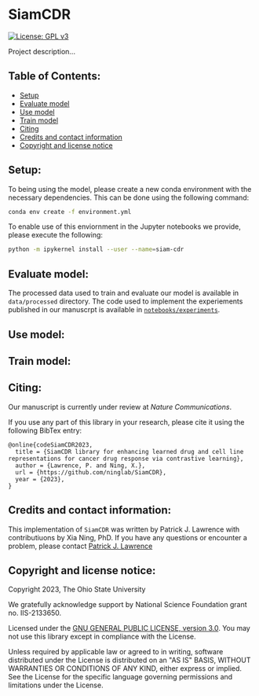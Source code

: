 # SiamCDR
[![License: GPL v3](https://img.shields.io/badge/License-GPLv3-blue.svg)](https://www.gnu.org/licenses/gpl-3.0)

Project description...

## Table of Contents:
- [Setup](#setup)
- [Evaluate model](#eval)
- [Use model](#use)
- [Train model](#train)
- [Citing](#cite)
- [Credits and contact information](#contact)
- [Copyright and license notice](#license)

## Setup: <a name="setup"></a>
To being using the model, 
please create a new conda environment with the necessary dependencies.
This can be done using the following command:
```bash
conda env create -f environment.yml
```

To enable use of this enviornment in the Jupyter notebooks we provide, please execute the following:
```bash
python -m ipykernel install --user --name=siam-cdr
```


## Evaluate model: <a name="eval"></a>
The processed data used to train and evaluate our model is available in `data/processed` directory.
The code used to implement the experiements published in our manuscrpt is available in [`notebooks/experiments`](notebooks/experiments).

## Use model: <a name="use"></a>



## Train model: <a name="train"></a>



## Citing: <a name="cite"></a>
Our manuscript is currently under review at _Nature Communications_.

<!---
If you find this method useful in your research, please cite it using the following BibTex entry:
```
@article{lawrence_ad1_2023,
  title = {},
  journal = {},
  month = {},
  year = {2023},
  doi = {},
  author = {Lawrence, P. and Burns B. and Ning, X.},
}
```
-->

If you use any part of this library in your research, please cite it using the following BibTex entry:
```
@online{codeSiamCDR2023,
  title = {SiamCDR library for enhancing learned drug and cell line representations for cancer drug response via contrastive learning},
  author = {Lawrence, P. and Ning, X.},
  url = {https://github.com/ninglab/SiamCDR},
  year = {2023},
}
```

## Credits and contact information: <a name="contact"></a>
This implementation of `SiamCDR` was written by Patrick J. Lawrence with contributiuons by Xia Ning, PhD.
If you have any questions or encounter a problem, 
please contact <a href='mailto:patrick.skillman-lawrence@osumc.edu'>Patrick J. Lawrence</a>

## Copyright and license notice: <a name="license"></a>
Copyright 2023, The Ohio State University

We gratefully acknowledge support by National Science Foundation grant no. IIS-2133650.

Licensed under the [GNU GENERAL PUBLIC LICENSE, version 3.0](LICENSE). You may not use this library except in compliance with the License.

Unless required by applicable law or agreed to in writing, software distributed under the License is distributed on an "AS IS" BASIS, WITHOUT WARRANTIES OR CONDITIONS OF ANY KIND, either express or implied. See the License for the specific language governing permissions and limitations under the License.

